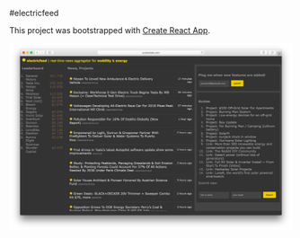 #electricfeed

This project was bootstrapped with [Create React App](https://github.com/facebookincubator/create-react-app).


![](./preview.png)